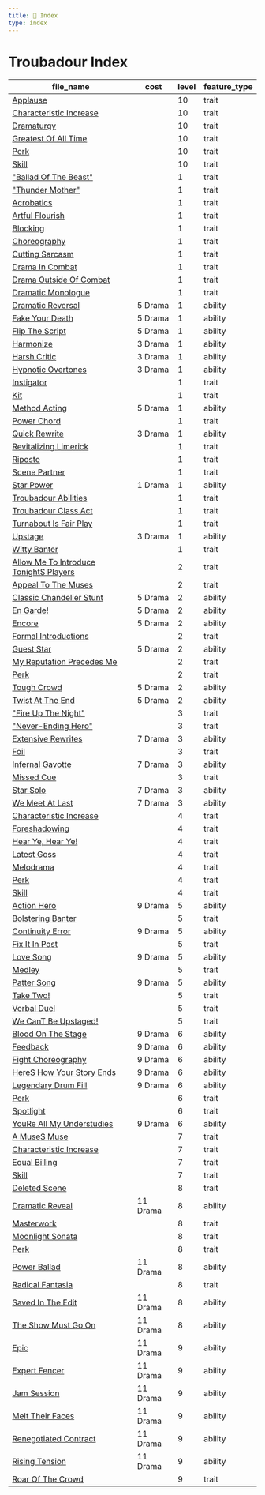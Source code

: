 ```yaml
---
title: 📑 Index
type: index
---
```


# Troubadour Index

| file_name                                                                                                       | cost     | level | feature_type |
| --------------------------------------------------------------------------------------------------------------- | -------- | ----- | ------------ |
| [Applause](10th-Level%20Features/Applause)                                                                      |          | 10    | trait        |
| [Characteristic Increase](10th-Level%20Features/Characteristic%20Increase)                                      |          | 10    | trait        |
| [Dramaturgy](10th-Level%20Features/Dramaturgy)                                                                  |          | 10    | trait        |
| [Greatest Of All Time](10th-Level%20Features/Greatest%20Of%20All%20Time)                                        |          | 10    | trait        |
| [Perk](10th-Level%20Features/Perk)                                                                              |          | 10    | trait        |
| [Skill](10th-Level%20Features/Skill)                                                                            |          | 10    | trait        |
| ["Ballad Of The Beast"](1st-Level%20Features/%22Ballad%20Of%20The%20Beast%22)                                   |          | 1     | trait        |
| ["Thunder Mother"](1st-Level%20Features/%22Thunder%20Mother%22)                                                 |          | 1     | trait        |
| [Acrobatics](1st-Level%20Features/Acrobatics)                                                                   |          | 1     | trait        |
| [Artful Flourish](1st-Level%20Features/Artful%20Flourish)                                                       |          | 1     | trait        |
| [Blocking](1st-Level%20Features/Blocking)                                                                       |          | 1     | trait        |
| [Choreography](1st-Level%20Features/Choreography)                                                               |          | 1     | trait        |
| [Cutting Sarcasm](1st-Level%20Features/Cutting%20Sarcasm)                                                       |          | 1     | trait        |
| [Drama In Combat](1st-Level%20Features/Drama%20In%20Combat)                                                     |          | 1     | trait        |
| [Drama Outside Of Combat](1st-Level%20Features/Drama%20Outside%20Of%20Combat)                                   |          | 1     | trait        |
| [Dramatic Monologue](1st-Level%20Features/Dramatic%20Monologue)                                                 |          | 1     | trait        |
| [Dramatic Reversal](1st-Level%20Features/Dramatic%20Reversal)                                                   | 5 Drama  | 1     | ability      |
| [Fake Your Death](1st-Level%20Features/Fake%20Your%20Death)                                                     | 5 Drama  | 1     | ability      |
| [Flip The Script](1st-Level%20Features/Flip%20The%20Script)                                                     | 5 Drama  | 1     | ability      |
| [Harmonize](1st-Level%20Features/Harmonize)                                                                     | 3 Drama  | 1     | ability      |
| [Harsh Critic](1st-Level%20Features/Harsh%20Critic)                                                             | 3 Drama  | 1     | ability      |
| [Hypnotic Overtones](1st-Level%20Features/Hypnotic%20Overtones)                                                 | 3 Drama  | 1     | ability      |
| [Instigator](1st-Level%20Features/Instigator)                                                                   |          | 1     | trait        |
| [Kit](1st-Level%20Features/Kit)                                                                                 |          | 1     | trait        |
| [Method Acting](1st-Level%20Features/Method%20Acting)                                                           | 5 Drama  | 1     | ability      |
| [Power Chord](1st-Level%20Features/Power%20Chord)                                                               |          | 1     | trait        |
| [Quick Rewrite](1st-Level%20Features/Quick%20Rewrite)                                                           | 3 Drama  | 1     | ability      |
| [Revitalizing Limerick](1st-Level%20Features/Revitalizing%20Limerick)                                           |          | 1     | trait        |
| [Riposte](1st-Level%20Features/Riposte)                                                                         |          | 1     | trait        |
| [Scene Partner](1st-Level%20Features/Scene%20Partner)                                                           |          | 1     | trait        |
| [Star Power](1st-Level%20Features/Star%20Power)                                                                 | 1 Drama  | 1     | ability      |
| [Troubadour Abilities](1st-Level%20Features/Troubadour%20Abilities)                                             |          | 1     | trait        |
| [Troubadour Class Act](1st-Level%20Features/Troubadour%20Class%20Act)                                           |          | 1     | trait        |
| [Turnabout Is Fair Play](1st-Level%20Features/Turnabout%20Is%20Fair%20Play)                                     |          | 1     | trait        |
| [Upstage](1st-Level%20Features/Upstage)                                                                         | 3 Drama  | 1     | ability      |
| [Witty Banter](1st-Level%20Features/Witty%20Banter)                                                             |          | 1     | trait        |
| [Allow Me To Introduce TonightS Players](2nd-Level%20Features/Allow%20Me%20To%20Introduce%20TonightS%20Players) |          | 2     | trait        |
| [Appeal To The Muses](2nd-Level%20Features/Appeal%20To%20The%20Muses)                                           |          | 2     | trait        |
| [Classic Chandelier Stunt](2nd-Level%20Features/Classic%20Chandelier%20Stunt)                                   | 5 Drama  | 2     | ability      |
| [En Garde!](2nd-Level%20Features/En%20Garde%21)                                                                 | 5 Drama  | 2     | ability      |
| [Encore](2nd-Level%20Features/Encore)                                                                           | 5 Drama  | 2     | ability      |
| [Formal Introductions](2nd-Level%20Features/Formal%20Introductions)                                             |          | 2     | trait        |
| [Guest Star](2nd-Level%20Features/Guest%20Star)                                                                 | 5 Drama  | 2     | ability      |
| [My Reputation Precedes Me](2nd-Level%20Features/My%20Reputation%20Precedes%20Me)                               |          | 2     | trait        |
| [Perk](2nd-Level%20Features/Perk)                                                                               |          | 2     | trait        |
| [Tough Crowd](2nd-Level%20Features/Tough%20Crowd)                                                               | 5 Drama  | 2     | ability      |
| [Twist At The End](2nd-Level%20Features/Twist%20At%20The%20End)                                                 | 5 Drama  | 2     | ability      |
| ["Fire Up The Night"](3rd-Level%20Features/%22Fire%20Up%20The%20Night%22)                                       |          | 3     | trait        |
| ["Never-Ending Hero"](3rd-Level%20Features/%22Never-Ending%20Hero%22)                                           |          | 3     | trait        |
| [Extensive Rewrites](3rd-Level%20Features/Extensive%20Rewrites)                                                 | 7 Drama  | 3     | ability      |
| [Foil](3rd-Level%20Features/Foil)                                                                               |          | 3     | trait        |
| [Infernal Gavotte](3rd-Level%20Features/Infernal%20Gavotte)                                                     | 7 Drama  | 3     | ability      |
| [Missed Cue](3rd-Level%20Features/Missed%20Cue)                                                                 |          | 3     | trait        |
| [Star Solo](3rd-Level%20Features/Star%20Solo)                                                                   | 7 Drama  | 3     | ability      |
| [We Meet At Last](3rd-Level%20Features/We%20Meet%20At%20Last)                                                   | 7 Drama  | 3     | ability      |
| [Characteristic Increase](4th-Level%20Features/Characteristic%20Increase)                                       |          | 4     | trait        |
| [Foreshadowing](4th-Level%20Features/Foreshadowing)                                                             |          | 4     | trait        |
| [Hear Ye, Hear Ye!](4th-Level%20Features/Hear%20Ye%2C%20Hear%20Ye%21)                                           |          | 4     | trait        |
| [Latest Goss](4th-Level%20Features/Latest%20Goss)                                                               |          | 4     | trait        |
| [Melodrama](4th-Level%20Features/Melodrama)                                                                     |          | 4     | trait        |
| [Perk](4th-Level%20Features/Perk)                                                                               |          | 4     | trait        |
| [Skill](4th-Level%20Features/Skill)                                                                             |          | 4     | trait        |
| [Action Hero](5th-Level%20Features/Action%20Hero)                                                               | 9 Drama  | 5     | ability      |
| [Bolstering Banter](5th-Level%20Features/Bolstering%20Banter)                                                   |          | 5     | trait        |
| [Continuity Error](5th-Level%20Features/Continuity%20Error)                                                     | 9 Drama  | 5     | ability      |
| [Fix It In Post](5th-Level%20Features/Fix%20It%20In%20Post)                                                     |          | 5     | trait        |
| [Love Song](5th-Level%20Features/Love%20Song)                                                                   | 9 Drama  | 5     | ability      |
| [Medley](5th-Level%20Features/Medley)                                                                           |          | 5     | trait        |
| [Patter Song](5th-Level%20Features/Patter%20Song)                                                               | 9 Drama  | 5     | ability      |
| [Take Two!](5th-Level%20Features/Take%20Two%21)                                                                 |          | 5     | trait        |
| [Verbal Duel](5th-Level%20Features/Verbal%20Duel)                                                               |          | 5     | trait        |
| [We CanT Be Upstaged!](5th-Level%20Features/We%20CanT%20Be%20Upstaged%21)                                       |          | 5     | trait        |
| [Blood On The Stage](6th-Level%20Features/Blood%20On%20The%20Stage)                                             | 9 Drama  | 6     | ability      |
| [Feedback](6th-Level%20Features/Feedback)                                                                       | 9 Drama  | 6     | ability      |
| [Fight Choreography](6th-Level%20Features/Fight%20Choreography)                                                 | 9 Drama  | 6     | ability      |
| [HereS How Your Story Ends](6th-Level%20Features/HereS%20How%20Your%20Story%20Ends)                             | 9 Drama  | 6     | ability      |
| [Legendary Drum Fill](6th-Level%20Features/Legendary%20Drum%20Fill)                                             | 9 Drama  | 6     | ability      |
| [Perk](6th-Level%20Features/Perk)                                                                               |          | 6     | trait        |
| [Spotlight](6th-Level%20Features/Spotlight)                                                                     |          | 6     | trait        |
| [YouRe All My Understudies](6th-Level%20Features/YouRe%20All%20My%20Understudies)                               | 9 Drama  | 6     | ability      |
| [A MuseS Muse](7th-Level%20Features/A%20MuseS%20Muse)                                                           |          | 7     | trait        |
| [Characteristic Increase](7th-Level%20Features/Characteristic%20Increase)                                       |          | 7     | trait        |
| [Equal Billing](7th-Level%20Features/Equal%20Billing)                                                           |          | 7     | trait        |
| [Skill](7th-Level%20Features/Skill)                                                                             |          | 7     | trait        |
| [Deleted Scene](8th-Level%20Features/Deleted%20Scene)                                                           |          | 8     | trait        |
| [Dramatic Reveal](8th-Level%20Features/Dramatic%20Reveal)                                                       | 11 Drama | 8     | ability      |
| [Masterwork](8th-Level%20Features/Masterwork)                                                                   |          | 8     | trait        |
| [Moonlight Sonata](8th-Level%20Features/Moonlight%20Sonata)                                                     |          | 8     | trait        |
| [Perk](8th-Level%20Features/Perk)                                                                               |          | 8     | trait        |
| [Power Ballad](8th-Level%20Features/Power%20Ballad)                                                             | 11 Drama | 8     | ability      |
| [Radical Fantasia](8th-Level%20Features/Radical%20Fantasia)                                                     |          | 8     | trait        |
| [Saved In The Edit](8th-Level%20Features/Saved%20In%20The%20Edit)                                               | 11 Drama | 8     | ability      |
| [The Show Must Go On](8th-Level%20Features/The%20Show%20Must%20Go%20On)                                         | 11 Drama | 8     | ability      |
| [Epic](9th-Level%20Features/Epic)                                                                               | 11 Drama | 9     | ability      |
| [Expert Fencer](9th-Level%20Features/Expert%20Fencer)                                                           | 11 Drama | 9     | ability      |
| [Jam Session](9th-Level%20Features/Jam%20Session)                                                               | 11 Drama | 9     | ability      |
| [Melt Their Faces](9th-Level%20Features/Melt%20Their%20Faces)                                                   | 11 Drama | 9     | ability      |
| [Renegotiated Contract](9th-Level%20Features/Renegotiated%20Contract)                                           | 11 Drama | 9     | ability      |
| [Rising Tension](9th-Level%20Features/Rising%20Tension)                                                         | 11 Drama | 9     | ability      |
| [Roar Of The Crowd](9th-Level%20Features/Roar%20Of%20The%20Crowd)                                               |          | 9     | trait        |
